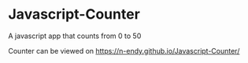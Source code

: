 # Javascript-Counter
A javascript app that counts from 0 to 50

Counter can be viewed on https://n-endy.github.io/Javascript-Counter/

